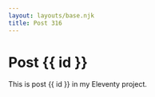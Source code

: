 ```yaml
---
layout: layouts/base.njk
title: Post 316
---
```


# Post {{ id }}

This is post {{ id }} in my Eleventy project.
